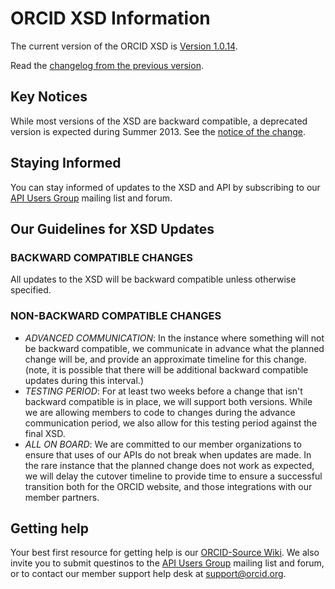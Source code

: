 # ORCID XSD Information

The current version of the ORCID XSD is [Version 1.0.14](https://github.com/ORCID/ORCID-Source/blob/master/orcid-model/src/main/resources/orcid-message-1.0.14.xsd).

Read the [changelog from the previous version](https://github.com/ORCID/ORCID-Source/blob/master/orcid-model/src/main/resources/orcid-message-1.0.14.md).

## Key Notices

While most versions of the XSD are backward compatible, a deprecated version is expected during Summer 2013. See the [notice of the change](http://support.orcid.org/knowledgebase/articles/167943-xsd-1-0-10-planning-for-the-update).

## Staying Informed

You can stay informed of updates to the XSD and API by subscribing to our [API Users Group](https://groups.google.com/forum/?fromgroups#!forum/orcid-api-users) mailing list and forum.

## Our Guidelines for XSD Updates

### BACKWARD COMPATIBLE CHANGES

All updates to the XSD will be backward compatible unless otherwise specified.

### NON-BACKWARD COMPATIBLE CHANGES

* _ADVANCED COMMUNICATION_: In the instance where something will not be backward compatible, we communicate in advance what the planned change will be, and provide an approximate timeline for this change. (note, it is possible that there will be additional backward compatible updates during this interval.)
* _TESTING PERIOD_: For at least two weeks before a change that isn't backward compatible is in place, we will support both versions. While we are allowing members to code to changes during the advance communication period, we also allow for this testing period against the final XSD.
* _ALL ON BOARD_: We are committed to our member organizations to ensure that uses of our APIs do not break when updates are made. In the rare instance that the planned change does not work as expected, we will delay the cutover timeline to provide time to ensure a successful transition both for the ORCID website, and those integrations with our member partners.

## Getting help

Your best first resource for getting help is our [ORCID-Source Wiki](https://github.com/ORCID/ORCID-Source/wiki). We also invite you to submit questinos to the [API Users Group](https://groups.google.com/forum/?fromgroups#!forum/orcid-api-users) mailing list and forum, or to contact our member support help desk at support@orcid.org.
